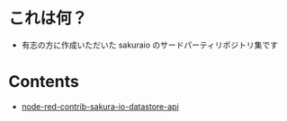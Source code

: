 # これは何？

- 有志の方に作成いただいた sakuraio のサードパーティリポジトリ集です

# Contents

- [node-red-contrib-sakura-io-datastore-api](https://github.com/zuhito/node-red-contrib-sakura-io-datastore-api)
